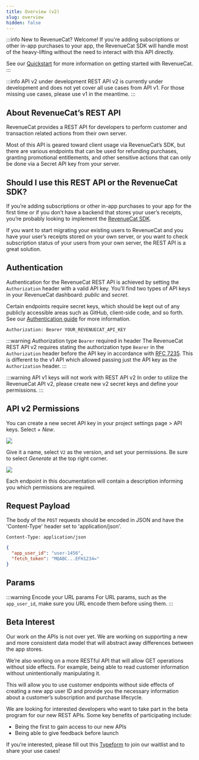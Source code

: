 ```yaml
---
title: Overview (v2)
slug: overview
hidden: false
---
```


:::info New to RevenueCat?
Welcome! If you're adding subscriptions or other in-app purchases to your app, the RevenueCat SDK will handle most of the heavy-lifting without the need to interact with this API directly.

See our [Quickstart](/docs/getting-started/quickstart/) for more information on getting started with RevenueCat.
:::

:::info API v2 under development
REST API v2 is currently under development and does not yet cover all use cases from API v1. For those missing use cases, please use v1 in the meantime.
:::

## About RevenueCat’s REST API

RevenueCat provides a REST API for developers to perform customer and transaction related actions from their own server.

Most of this API is geared toward client usage via RevenueCat’s SDK, but there are various endpoints that can be used for refunding purchases, granting promotional entitlements, and other sensitive actions that can only be done via a Secret API key from your server.

## Should I use this REST API or the RevenueCat SDK?

If you’re adding subscriptions or other in-app purchases to your app for the first time or if you don’t have a backend that stores your user’s receipts, you’re probably looking to implement the [RevenueCat SDK](/docs/getting-started/installation/).

If you want to start migrating your existing users to RevenueCat and you have your user’s receipts stored on your own server, or you want to check subscription status of your users from your own server, the REST API is a great solution.

## Authentication

Authentication for the RevenueCat REST API is achieved by setting the `Authorization` header with a valid API key. You'll find two types of API keys in your RevenueCat dashboard: _public_ and _secret_.

Certain endpoints require secret keys, which should be kept out of any publicly accessible areas such as GitHub, client-side code, and so forth. See our [Authentication guide](/docs/welcome/authentication/) for more information.

```text title="Authorization Header"
Authorization: Bearer YOUR_REVENUECAT_API_KEY
```

:::warning Authorization type `Bearer` required in header
The RevenueCat REST API v2 requires stating the authorization type `Bearer` in the `Authorization` header before the API key in accordance with [RFC 7235](https://datatracker.ietf.org/doc/html/rfc7235). This is different to the v1 API which allowed passing just the API key as the `Authorization` header.
:::

:::warning API v1 keys will not work with REST API v2
In order to utilize the RevenueCat API v2, please create new v2 secret keys and define your permissions.
:::

## API v2 Permissions

You can create a new secret API key in your project settings page > API keys. Select _+ New_.

![](/images/c640edd-image.png)

Give it a name, select `V2` as the version, and set your permissions. Be sure to select _Generate_ at the top right corner.

![](/images/842f5ae-image.png)

Each endpoint in this documentation will contain a description informing you which permissions are required.

## Request Payload

The body of the `POST` requests should be encoded in JSON and have the 'Content-Type' header set to 'application/json'.

```text title="Content-Type Header"
Content-Type: application/json
```

```json title="Sample Body"
{
  "app_user_id": "user-1456",
  "fetch_token": "MQABC...EFH1234="
}
```

## Params

:::warning Encode your URL params
For URL params, such as the `app_user_id`, make sure you URL encode them before using them.
:::

## Beta Interest

Our work on the APIs is not over yet. We are working on supporting a new and more consistent data model that will abstract away differences between the app stores.

We’re also working on a more RESTful API that will allow GET operations without side effects. For example, being able to read customer information without unintentionally manipulating it.

This will allow you to use customer endpoints without side effects of creating a new app user ID and provide you the necessary information about a customer’s subscription and purchase lifecycle.

We are looking for interested developers who want to take part in the beta program for our new REST APIs. Some key benefits of participating include:

- Being the first to gain access to our new APIs
- Being able to give feedback before launch

If you’re interested, please fill out this [Typeform](https://form.typeform.com/to/VltVNhW8) to join our waitlist and to share your use cases!
